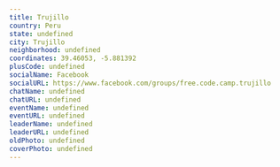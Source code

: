 ```yaml
---
title: Trujillo
country: Peru
state: undefined
city: Trujillo
neighborhood: undefined
coordinates: 39.46053, -5.881392
plusCode: undefined
socialName: Facebook
socialURL: https://www.facebook.com/groups/free.code.camp.trujillo
chatName: undefined
chatURL: undefined
eventName: undefined
eventURL: undefined
leaderName: undefined
leaderURL: undefined
oldPhoto: undefined
coverPhoto: undefined
---
```


